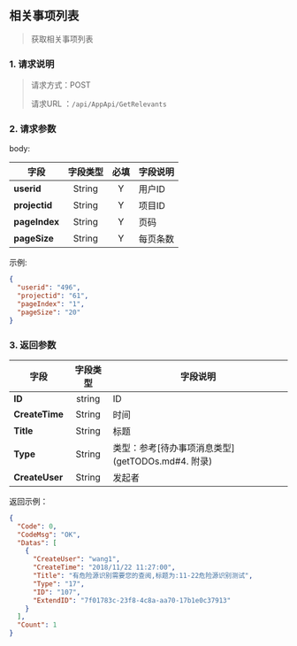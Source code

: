 ## 相关事项列表

> 获取相关事项列表

### 1. 请求说明

> 请求方式：POST
>
> 请求URL ：`/api/AppApi/GetRelevants`

### 2. 请求参数

body:

| 字段          | 字段类型 | 必填 | 字段说明 |
| ------------- | :------: | :--: | -------- |
| **userid**    |  String  |  Y   | 用户ID   |
| **projectid** |  String  |  Y   | 项目ID   |
| **pageIndex** |  String  |  Y   | 页码     |
| **pageSize**  |  String  |  Y   | 每页条数 |

示例:

```json
{
  "userid": "496",
  "projectid": "61",
  "pageIndex": "1",
  "pageSize": "20"
}
```

### 3. 返回参数

| 字段           | 字段类型 | 字段说明                                          |
| -------------- | :------: | ------------------------------------------------- |
| **ID**         |  string  | ID                                                |
| **CreateTime** |  String  | 时间                                              |
| **Title**      |  String  | 标题                                              |
| **Type**       |  String  | 类型：参考[待办事项消息类型](getTODOs.md#4. 附录) |
| **CreateUser** |  String  | 发起者                                            |

返回示例：

```json
{
  "Code": 0,
  "CodeMsg": "OK",
  "Datas": [
    {
      "CreateUser": "wang1",
      "CreateTime": "2018/11/22 11:27:00",
      "Title": "有危险源识别需要您的查阅,标题为:11-22危险源识别测试",
      "Type": "17",
      "ID": "107",
      "ExtendID": "7f01783c-23f8-4c8a-aa70-17b1e0c37913"
    }
  ],
  "Count": 1
}
```

